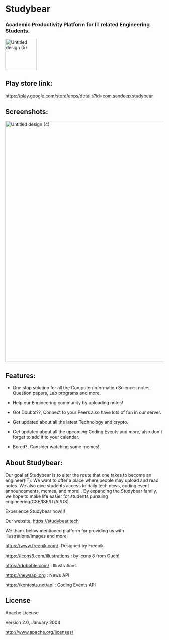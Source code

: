 # Studybear

### Academic Productivity Platform for IT related Engineering Students.

<img  align="center" width="100"  alt="Untitled design (5)" src="https://i.postimg.cc/T1wsDWpW/Untitled-designbear.png">

## Play store link:

https://play.google.com/store/apps/details?id=com.sandeep.studybear

## Screenshots:

<img width="768" alt="Untitled design (4)" src="https://user-images.githubusercontent.com/90695071/187695349-1898f4b7-6a8a-4211-a4de-2e75c8a06531.png">

## Features:

* One stop solution for all the Computer/Information Science- notes, Question papers, Lab programs and more. 

* Help our Engineering community by uploading notes!

* Got Doubts??, Connect to your Peers also have lots of fun in our server.

* Get updated about all the latest Technology and crypto.

* Get updated about all the upcoming Coding Events and more, also don't forget to add it to your calendar.

* Bored?, Consider watching some memes!

## About Studybear:

Our goal at Studybear is to alter the route that one takes to become an engineer(IT). We want to offer a place where people may upload and read notes. We also give students access to daily tech news, coding event announcements, memes, and more! . By expanding the Studybear family, we hope to make life easier for students pursuing engineering(CSE/ISE/IT/AI/DS).

Experience Studybear now!!!

Our website,
https://studybear.tech

We thank below mentioned platform for providing us with illustrations/Images and more,

https://www.freepik.com/ :Designed by Freepik

https://icons8.com/illustrations : by icons 8 from Ouch!

https://dribbble.com/ : Illustrations

https://newsapi.org : News API 

https://kontests.net/api : Coding Events API

## License

 Apache License
 
 Version 2.0, January 2004
 
 http://www.apache.org/licenses/

